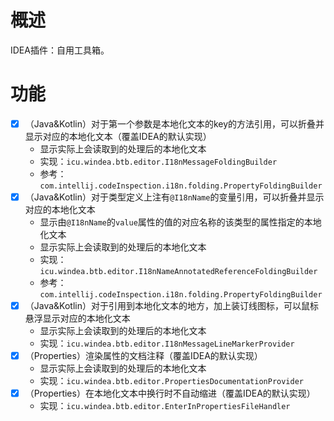 # 概述

IDEA插件：自用工具箱。

# 功能

* [X] （Java&Kotlin）对于第一个参数是本地化文本的key的方法引用，可以折叠并显示对应的本地化文本（覆盖IDEA的默认实现）
  * 显示实际上会读取到的处理后的本地化文本
  * 实现：`icu.windea.btb.editor.I18nMessageFoldingBuilder`
  * 参考：`com.intellij.codeInspection.i18n.folding.PropertyFoldingBuilder`
* [X] （Java&Kotlin）对于类型定义上注有`@I18nName`的变量引用，可以折叠并显示对应的本地化文本
  * 显示由`@I18nName`的`value`属性的值的对应名称的该类型的属性指定的本地化文本
  * 显示实际上会读取到的处理后的本地化文本
  * 实现：`icu.windea.btb.editor.I18nNameAnnotatedReferenceFoldingBuilder`
  * 参考：`com.intellij.codeInspection.i18n.folding.PropertyFoldingBuilder`
* [X] （Java&Kotlin）对于引用到本地化文本的地方，加上装订线图标，可以鼠标悬浮显示对应的本地化文本
  * 显示实际上会读取到的处理后的本地化文本
  * 实现：`icu.windea.btb.editor.I18nMessageLineMarkerProvider`
* [X] （Properties）渲染属性的文档注释（覆盖IDEA的默认实现）
  * 显示实际上会读取到的处理后的本地化文本
  * 实现：`icu.windea.btb.editor.PropertiesDocumentationProvider`
* [X] （Properties）在本地化文本中换行时不自动缩进（覆盖IDEA的默认实现）
  * 实现：`icu.windea.btb.editor.EnterInPropertiesFileHandler`